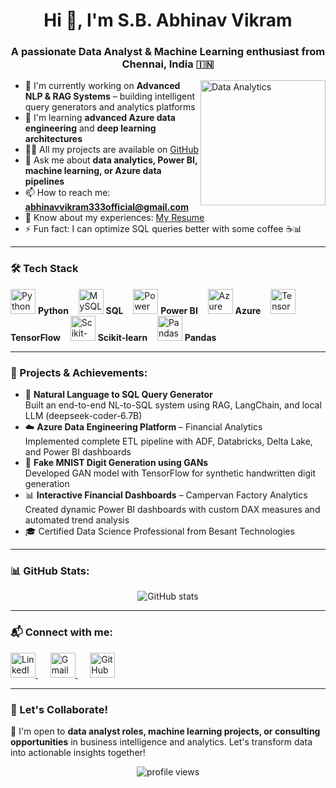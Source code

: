 <h1 align="center">Hi 👋, I'm S.B. Abhinav Vikram</h1>
<h3 align="center">A passionate Data Analyst & Machine Learning enthusiast from Chennai, India 🇮🇳</h3>
<img align="right" alt="Data Analytics" width="200" src="https://cdn.dribbble.com/users/1059583/screenshots/4171367/coding-freak.gif" />

- 🔭 I'm currently working on **Advanced NLP & RAG Systems** – building intelligent query generators and analytics platforms  
- 🌱 I'm learning **advanced Azure data engineering** and **deep learning architectures**  
- 👨‍💻 All my projects are available on [GitHub](https://github.com/Abhinavvikram333)  
- 💬 Ask me about **data analytics, Power BI, machine learning, or Azure data pipelines**  
- 📫 How to reach me: **abhinavvikram333official@gmail.com**  
- 📄 Know about my experiences: [My Resume](https://drive.google.com/file/d/1AkH0ZN1UOOAk6t3BiJXvGc8p72CF7GnA/view?usp=drive_link)  
- ⚡ Fun fact: I can optimize SQL queries better with some coffee ☕📊  

---

<h3>🛠️ Tech Stack</h3>
<p align="left">
  <img src="https://cdn.jsdelivr.net/gh/devicons/devicon/icons/python/python-original.svg" alt="Python" width="40" height="40"/> <strong>Python</strong> &nbsp;&nbsp;
  <img src="https://cdn.jsdelivr.net/gh/devicons/devicon/icons/mysql/mysql-original.svg" alt="MySQL" width="40" height="40"/> <strong>SQL</strong> &nbsp;&nbsp;
  <img src="https://img.icons8.com/color/48/000000/power-bi.png" alt="Power BI" width="40" height="40"/> <strong>Power BI</strong> &nbsp;&nbsp;
  <img src="https://cdn.jsdelivr.net/gh/devicons/devicon/icons/microsoftsqlserver/microsoftsqlserver-plain.svg" alt="Azure" width="40" height="40"/> <strong>Azure</strong> &nbsp;&nbsp;
  <img src="https://cdn.jsdelivr.net/gh/devicons/devicon/icons/tensorflow/tensorflow-original.svg" alt="TensorFlow" width="40" height="40"/> <strong>TensorFlow</strong> &nbsp;&nbsp;
  <img src="https://upload.wikimedia.org/wikipedia/commons/0/05/Scikit_learn_logo_small.svg" alt="Scikit-learn" width="40" height="40"/> <strong>Scikit-learn</strong> &nbsp;&nbsp;
  <img src="https://cdn.jsdelivr.net/gh/devicons/devicon/icons/pandas/pandas-original.svg" alt="Pandas" width="40" height="40"/> <strong>Pandas</strong>
</p>

---

### 🧠 Projects & Achievements:
- 🤖 **Natural Language to SQL Query Generator**  
  Built an end-to-end NL-to-SQL system using RAG, LangChain, and local LLM (deepseek-coder-6.7B)  
- ☁️ **Azure Data Engineering Platform** – Financial Analytics  
  Implemented complete ETL pipeline with ADF, Databricks, Delta Lake, and Power BI dashboards  
- 🎨 **Fake MNIST Digit Generation using GANs**  
  Developed GAN model with TensorFlow for synthetic handwritten digit generation  
- 📊 **Interactive Financial Dashboards** – Campervan Factory Analytics  
  Created dynamic Power BI dashboards with custom DAX measures and automated trend analysis  
- 🎓 Certified Data Science Professional from Besant Technologies  

---

### 📊 GitHub Stats:
<p align="center">
  <img src="https://github-readme-stats.vercel.app/api?username=Abhinavvikram333&show_icons=true&theme=tokyonight" alt="GitHub stats" />
</p>

---

<h3 align="left">📬 Connect with me:</h3>
<p align="left">
  <a href="https://www.linkedin.com/in/abhinav-vikram" target="_blank">
    <img src="https://cdn-icons-png.flaticon.com/512/174/174857.png" alt="LinkedIn" height="40" width="40" />
  </a>
  &nbsp;&nbsp;&nbsp;&nbsp;
  <a href="mailto:abhinavvikram333official@gmail.com" target="_blank">
    <img src="https://cdn-icons-png.flaticon.com/512/732/732200.png" alt="Gmail" height="40" width="40" />
  </a>
  &nbsp;&nbsp;&nbsp;&nbsp;
  <a href="https://github.com/Abhinavvikram333" target="_blank">
    <img src="https://cdn-icons-png.flaticon.com/512/733/733553.png" alt="GitHub" height="40" width="40" />
  </a>
</p>

---

### 🚀 Let's Collaborate!
📢 I'm open to **data analyst roles, machine learning projects, or consulting opportunities** in business intelligence and analytics. Let's transform data into actionable insights together!

<p align="center">
  <img src="https://komarev.com/ghpvc/?username=Abhinavvikram333&label=Profile%20views&color=0e75b6&style=flat" alt="profile views" />
</p>
